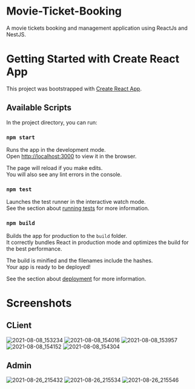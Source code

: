 # Movie-Ticket-Booking
A movie tickets booking and management application using ReactJs and NestJS.

# Getting Started with Create React App

This project was bootstrapped with [Create React App](https://github.com/facebook/create-react-app).

## Available Scripts

In the project directory, you can run:

### `npm start`

Runs the app in the development mode.\
Open [http://localhost:3000](http://localhost:3000) to view it in the browser.

The page will reload if you make edits.\
You will also see any lint errors in the console.

### `npm test`

Launches the test runner in the interactive watch mode.\
See the section about [running tests](https://facebook.github.io/create-react-app/docs/running-tests) for more information.

### `npm build`

Builds the app for production to the `build` folder.\
It correctly bundles React in production mode and optimizes the build for the best performance.

The build is minified and the filenames include the hashes.\
Your app is ready to be deployed!

See the section about [deployment](https://facebook.github.io/create-react-app/docs/deployment) for more information.

# Screenshots
## CLient
![2021-08-08_153234](https://user-images.githubusercontent.com/51825348/130985054-371a712e-3a62-4c84-9ac4-cbd8377209d4.png)
![2021-08-08_154016](https://user-images.githubusercontent.com/51825348/130985148-1c9e8136-4f88-4d14-b656-b567cac72369.png)
![2021-08-08_153957](https://user-images.githubusercontent.com/51825348/130985181-622544b8-a638-4bca-8918-42c171a4eec0.png)
![2021-08-08_154152](https://user-images.githubusercontent.com/51825348/130985222-bc951b2c-bc58-4a4d-a891-3678867c5a94.png)
![2021-08-08_154304](https://user-images.githubusercontent.com/51825348/130985306-11b46877-7ca5-415d-a2c4-22eb88aceade.png)
 ## Admin
 ![2021-08-26_215432](https://user-images.githubusercontent.com/51825348/130985960-ad874e5d-cdac-406d-a615-b5076e599389.png)
![2021-08-26_215534](https://user-images.githubusercontent.com/51825348/130986140-2fba343a-0cbf-43ce-9069-608552a4ae0b.png)
![2021-08-26_215546](https://user-images.githubusercontent.com/51825348/130986147-5786e119-2baa-44c8-beb5-c97908e32ac0.png)



